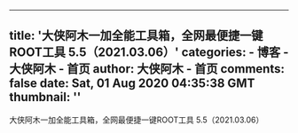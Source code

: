 
---
title: '大侠阿木一加全能工具箱，全网最便捷一键ROOT工具 5.5（2021.03.06）'
categories: 
    - 博客
    - 大侠阿木 - 首页
author: 大侠阿木 - 首页
comments: false
date: Sat, 01 Aug 2020 04:35:38 GMT
thumbnail: ''
---

<div>   
大侠阿木一加全能工具箱，全网最便捷一键ROOT工具 5.5（2021.03.06）  
</div>
            